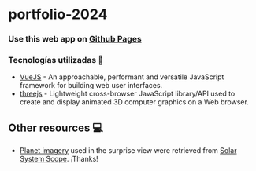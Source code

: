 # portfolio-2024

### Use this web app on [Github Pages](https://martinafsa.github.io/portfolio/)

### Tecnologías utilizadas :wrench:
* [VueJS](https://vuejs.org/) - An approachable, performant and versatile JavaScript framework for building web user interfaces.
* [threejs](https://threejs.org/) - Lightweight cross-browser JavaScript library/API used to create and display animated 3D computer graphics on a Web browser.

## Other resources :computer:
* [Planet imagery](https://www.solarsystemscope.com/textures/)  used in the surprise view were retrieved from [Solar System Scope](https://www.solarsystemscope.com/). ¡Thanks!
